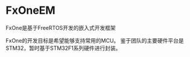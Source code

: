 # FxOneEM
FxOne是基于FreeRTOS开发的嵌入式开发框架

FxOne的开发目标是希望能够支持常用的MCU。
鉴于团队的主要硬件平台是STM32，暂时基于STM32F1系列硬件进行封装。

